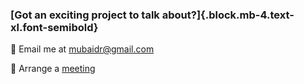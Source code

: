 ### [Got an exciting project to talk about?]{.block.mb-4.text-xl.font-semibold}

🤝 Email me at <mubaidr@gmail.com>

🤝 Arrange a [meeting](https://cal.com/mubaidr)
